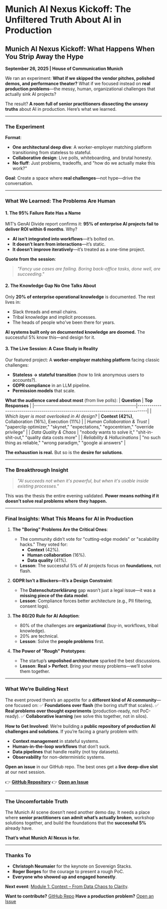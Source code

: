 # Munich AI Nexus Kickoff: The Unfiltered Truth About AI in Production



## **Munich AI Nexus Kickoff: What Happens When You Strip Away the Hype**
**September 26, 2025 | House of Communication Munich**

We ran an experiment: **What if we skipped the vendor pitches, polished demos, and performance theater?** What if we focused instead on **real production problems**—the messy, human, organizational challenges that actually sink AI projects?

The result? **A room full of senior practitioners dissecting the unsexy truths** about AI in production. Here’s what we learned.

---

### **The Experiment**
**Format**:
- **One architectural deep dive**: A worker-employer matching platform transitioning from stateless to stateful.
- **Collaborative design**: Live polls, whiteboarding, and brutal honesty.
- **No fluff**: Just problems, tradeoffs, and "how do we actually make this work?"

**Goal**: Create a space where **real challenges**—not hype—drive the conversation.

---

### **What We Learned: The Problems Are Human**

#### **1. The 95% Failure Rate Has a Name**
MIT’s GenAI Divide report confirms it: **95% of enterprise AI projects fail to deliver ROI within 6 months**. Why?
- **AI isn’t integrated into workflows**—it’s bolted on.
- **It doesn’t learn from interactions**—it’s static.
- **It doesn’t improve iteratively**—it’s treated as a one-time project.

**Quote from the session**:
> *"Fancy use cases are failing. Boring back-office tasks, done well, are succeeding."*

#### **2. The Knowledge Gap No One Talks About**
Only **20% of enterprise operational knowledge** is documented. The rest lives in:
- Slack threads and email chains.
- Tribal knowledge and implicit processes.
- The heads of people who’ve been there for years.

**AI systems built only on documented knowledge are doomed.** The successful 5% know this—and design for it.

#### **3. The Live Session: A Case Study in Reality**
Our featured project: A **worker-employer matching platform** facing classic challenges:
- **Stateless → stateful transition** (how to link anonymous users to accounts?).
- **GDPR compliance** in an LLM pipeline.
- **Permission models** that scale.

**What the audience cared about most** (from live polls):
| **Question**                                      | **Top Responses**                                                                 |
|---------------------------------------------------|-----------------------------------------------------------------------------------|
| *Which layer is most overlooked in AI design?*   | **Context (42%)**, Collaboration (16%), Execution (11%)                            |
| *Human Collaboration & Trust*                     | "paperclip optimizer," "skynet," "expectations," "egocentrism," "override privilege" |
| *Data Quality & Chaos*                            | "nobody wants to solve it," "shit-in-shit-out," "quality data costs more"         |
| *Reliability & Hallucinations*                    | "no such thing as reliable," "wrong paradigm," "google ai answers"               |

**The exhaustion is real.** But so is the **desire for solutions**.

---

### **The Breakthrough Insight**
> *"AI succeeds not when it's powerful, but when it's usable inside existing processes."*

This was the thesis the entire evening validated. **Power means nothing if it doesn’t solve real problems where they happen.**

---

### **Final Insights: What This Means for AI in Production**
1. **The "Boring" Problems Are the Critical Ones**:
   - The community didn’t vote for "cutting-edge models" or "scalability hacks." They voted for:
     - **Context** (42%).
     - **Human collaboration** (16%).
     - **Data quality** (41%).
   - **Lesson**: The successful 5% of AI projects focus on **foundations**, not flash.

2. **GDPR Isn’t a Blockers—It’s a Design Constraint**:
   - The **Datenschutzerklärung** gap wasn’t just a legal issue—it was a **missing piece of the data model**.
   - **Lesson**: Compliance forces better architecture (e.g., PII filtering, consent logs).

3. **The 80/20 Rule for AI Adoption**:
   - 80% of the challenges are **organizational** (buy-in, workflows, tribal knowledge).
   - 20% are technical.
   - **Lesson**: Solve the **people problems** first.

4. **The Power of "Rough" Prototypes**:
   - The startup’s **unpolished architecture** sparked the best discussions.
   - **Lesson**: **Real > Perfect**. Bring your messy problems—we’ll solve them together.

---

### **What We’re Building Next**
The event proved there’s an appetite for a **different kind of AI community**—one focused on:
✅ **Foundations over flash** (the boring stuff that scales).
✅ **Real problems over thought experiments** (production-ready, not PoC-ready).
✅ **Collaborative learning** (we solve this together, not in silos).

**How to Get Involved**:
We’re building a **public repository of production AI challenges and solutions**. If you’re facing a gnarly problem with:
- **Context management** in stateful systems.
- **Human-in-the-loop workflows** that don’t suck.
- **Data pipelines** that handle reality (not toy datasets).
- **Observability** for non-deterministic systems.

**Open an issue** in our GitHub repo. The best ones get a **live deep-dive slot** at our next session.

👉 **[GitHub Repository](https://github.com/Munich-AI-Nexus/production-readiness-blueprint)**
👉 **[Open an Issue](https://github.com/Munich-AI-Nexus/production-readiness-blueprint/issues/new/choose)**

---

### **The Uncomfortable Truth**
The Munich AI scene doesn’t need another demo day. It needs a place where **senior practitioners can admit what’s actually broken**, workshop solutions together, and build the foundations that the **successful 5%** already have.

**That’s what Munich AI Nexus is for.**

---

### **Thanks To**
- **Christoph Neumaier** for the keynote on Sovereign Stacks.
- **Roger Borges** for the courage to present a rough PoC.
- **Everyone who showed up and engaged honestly**.

**Next event**: [Module 1: Context – From Data Chaos to Clarity](https://github.com/Munich-AI-Nexus/production-readiness-blueprint/blob/main/curriculum/module-01-context/context_overview.md).

**Want to contribute?** [GitHub Repo](https://github.com/Munich-AI-Nexus/production-readiness-blueprint/blob/main/CONTRIBUTING.md)
**Have a production problem?** [Open an Issue](https://github.com/Munich-AI-Nexus/production-readiness-blueprint/issues/new/choose)